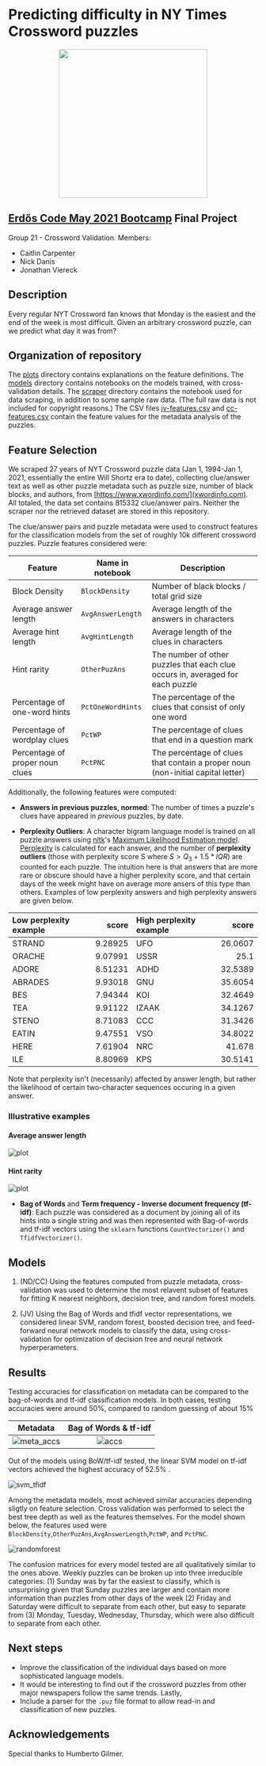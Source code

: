 # Predicting difficulty in NY Times Crossword puzzles

<p align="center">
	<img src="logo.png" width="300">
</p>

## [Erdős Code May 2021 Bootcamp](https://www.erdosinstitute.org/code) Final Project
Group 21 - Crossword Validation. Members:
- Caitlin Carpenter
- Nick Danis
- Jonathan Viereck

## Description
Every regular NYT Crossword fan knows that Monday is the easiest and the end of the week is most difficult. Given an arbitrary crossword puzzle, can we predict what day it was from?

## Organization of repository

The [plots](/plots) directory contains explanations on the feature definitions. The [models](/models) directory contains notebooks on the models trained, with cross-validation details. The [scraper](/scraper) directory contains the notebook used for data scraping, in addition to some sample raw data. (The full raw data is not included for copyright reasons.) The CSV files [jv-features.csv](jv-features.csv) and [cc-features.csv](cc-features.csv) contain the feature values for the metadata analysis of the puzzles. 

## Feature Selection
We scraped 27 years of NYT Crossword puzzle data (Jan 1, 1994-Jan 1, 2021, essentially the entire Will Shortz era to date), collecting clue/answer text as well as other puzzle metadata such as puzzle size, number of black blocks, and authors, from [https://www.xwordinfo.com/](xwordinfo.com). All totaled, the data set contains 815332 clue/answer pairs. Neither the scraper nor the retrieved dataset are stored in this repository. 

The clue/answer pairs and puzzle metadata were used to construct features for the classification models from the set of roughly 10k different crossword puzzles. Puzzle features considered were:

| Feature                         | Name in notebook  | Description                                                                     |
|---------------------------------|-------------------|---------------------------------------------------------------------------------|
| Block Density                   | `BlockDensity`    | Number of black blocks / total grid size                                        |
| Average answer length           | `AvgAnswerLength` | Average length of the answers in characters                                     |
| Average hint length             | `AvgHintLength`   | Average length of the clues in characters                                       |
| Hint rarity                     | `OtherPuzAns`     | The number of other puzzles that each clue occurs in, averaged for each puzzle  |
| Percentage of one-word hints    | `PctOneWordHints` | The percentage of the clues that consist of only one word                       |
| Percentage of wordplay clues    | `PctWP`           | The percentage of clues that end in a question mark                             |
| Percentage of proper noun clues | `PctPNC`          | The percentage of clues that contain a proper noun (non-initial capital letter) |

Additionally, the following features were computed:

- **Answers in previous puzzles, normed**: The number of times a puzzle's clues have appeared in *previous* puzzles, by date. 

- **Perplexity Outliers**: A character bigram language model is trained on all puzzle answers using [nltk](http://www.nltk.org/)'s [Maximum Likelihood Estimation model](https://www.nltk.org/api/nltk.lm.html). [Perplexity](https://en.wikipedia.org/wiki/Perplexity) is calculated for each answer, and the number of **perplexity outliers** (those with perplexity score S where $S > Q_3 + 1.5*IQR$) are counted for each puzzle. The intuition here is that answers that are more rare or obscure should have a higher perplexity score, and that certain days of the week might have on average more ansers of this type than others. Examples of low perplexity answers and high perplexity answers are given below.

| Low perplexity example   |    score | High perplexity example   |    score |
|:-------------------------|------------:|:--------------------------|-------------:|
| STRAND                   |     9.28925 | UFO                       |      26.0607 |
| ORACHE                   |     9.07991 | USSR                      |      25.1    |
| ADORE                    |     8.51231 | ADHD                      |      32.5389 |
| ABRADES                  |     9.93018 | GNU                       |      35.6054 |
| BES                      |     7.94344 | KOI                       |      32.4649 |
| TEA                      |     9.91122 | IZAAK                     |      34.1267 |
| STENO                    |     8.71083 | CCC                       |      31.3426 |
| EATIN                    |     9.47551 | VSO                       |      34.8022 |
| HERE                     |     7.61904 | NRC                       |      41.678  |
| ILE                      |     8.80969 | KPS                       |      30.5141 |

Note that perplexity isn't (necessarily) affected by answer length, but rather the likelihood of certain two-character sequences occuring in a given answer. 

### Illustrative examples

#### Average answer length            

![plot](plots/AvgAnswerLength.png)

#### Hint rarity

![plot](plots/OtherPuzAns.png)
 

- **Bag of Words** and **Term frequency - Inverse document frequency (tf-idf)**: Each puzzle was considered as a document by joining all of its hints into a single string and was then represented with Bag-of-words and tf-idf vectors using the `sklearn` functions `CountVectorizer()` and `TfidfVectorizer()`.

## Models

1. (ND/CC) Using the features computed from puzzle metadata, cross-validation was used to determine the most relavent subset of features for fitting K nearest neighbors, decision tree, and random forest models.

2. (JV) Using the Bag of Words and tfidf vector representations, we considered linear SVM, random forest, boosted decision tree, and feed-forward neural network models to classify the data, using cross-validation for optimization of decision tree and neural network hyperperameters. 

## Results

Testing accuracies for classification on metadata can be compared to the bag-of-words and tf-idf classification models. In both cases, testing accuracies were around 50%, compared to random guessing of about 15%

Metadata            |  Bag of Words & tf-idf
:-------------------------:|:-------------------------:
![meta_accs](plots/metadata_accs.png)  |  ![accs](plots/bow_tfidf_acc.png)

Out of the models using BoW/tf-idf tested, the linear SVM model on tf-idf vectors achieved the highest accuracy of 52.5% . 

![svm_tfidf](plots/tfidf_SVM_cmat.png)


Among the metadata models, most achieved similar accuracies depending sligtly on feature selection. Cross validation was performed to select the best tree depth as well as the features themselves. For the model shown below, the features used were `BlockDensity`,`OtherPuzAns`,`AvgAnswerLength`,`PctWP`, and `PctPNC`.

![randomforest](models/caitlin-randomforest.png)

The confusion matrices for every model tested are all qualitatively similar to the ones above. Weekly puzzles can be broken up into three  irreducible categories: (1) Sunday was by far the easiest to classify, which is unsurprising given that Sunday puzzles are larger and contain more information than puzzles from other days of the week (2) Friday and Saturday were difficult to separate from each other, but easy to separate from (3) Monday, Tuesday, Wednesday, Thursday, which were also difficult to separate from each other. 

## Next steps

- Improve the classification of the individual days based on more sophisticated language models.
- It would be interesting to find out if the crossword puzzles from other major newspapers follow the same trends. Lastly, 
- Include a parser for the `.puz` file format to allow read-in and classification of new puzzles. 

## Acknowledgements

Special thanks to Humberto Gilmer. 
